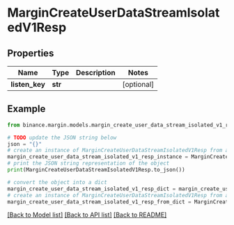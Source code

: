 # MarginCreateUserDataStreamIsolatedV1Resp


## Properties

Name | Type | Description | Notes
------------ | ------------- | ------------- | -------------
**listen_key** | **str** |  | [optional] 

## Example

```python
from binance.margin.models.margin_create_user_data_stream_isolated_v1_resp import MarginCreateUserDataStreamIsolatedV1Resp

# TODO update the JSON string below
json = "{}"
# create an instance of MarginCreateUserDataStreamIsolatedV1Resp from a JSON string
margin_create_user_data_stream_isolated_v1_resp_instance = MarginCreateUserDataStreamIsolatedV1Resp.from_json(json)
# print the JSON string representation of the object
print(MarginCreateUserDataStreamIsolatedV1Resp.to_json())

# convert the object into a dict
margin_create_user_data_stream_isolated_v1_resp_dict = margin_create_user_data_stream_isolated_v1_resp_instance.to_dict()
# create an instance of MarginCreateUserDataStreamIsolatedV1Resp from a dict
margin_create_user_data_stream_isolated_v1_resp_from_dict = MarginCreateUserDataStreamIsolatedV1Resp.from_dict(margin_create_user_data_stream_isolated_v1_resp_dict)
```
[[Back to Model list]](../README.md#documentation-for-models) [[Back to API list]](../README.md#documentation-for-api-endpoints) [[Back to README]](../README.md)


